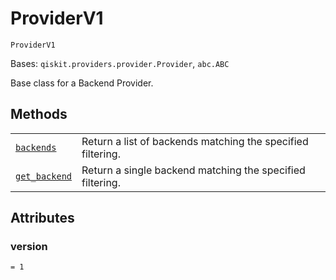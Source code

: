 # ProviderV1

<span id="undefined" />

`ProviderV1`

Bases: `qiskit.providers.provider.Provider`, `abc.ABC`

Base class for a Backend Provider.

## Methods

|                                                                                                                                            |                                                             |
| ------------------------------------------------------------------------------------------------------------------------------------------ | ----------------------------------------------------------- |
| [`backends`](qiskit.providers.ProviderV1.backends#qiskit.providers.ProviderV1.backends "qiskit.providers.ProviderV1.backends")             | Return a list of backends matching the specified filtering. |
| [`get_backend`](qiskit.providers.ProviderV1.get_backend#qiskit.providers.ProviderV1.get_backend "qiskit.providers.ProviderV1.get_backend") | Return a single backend matching the specified filtering.   |

## Attributes

<span id="undefined" />

### version

`= 1`
